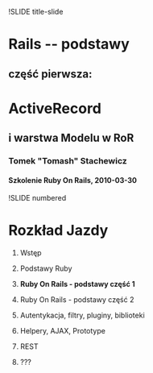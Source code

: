 !SLIDE title-slide

# Rails -- podstawy 
## część pierwsza:
# ActiveRecord 
## i warstwa Modelu w RoR
### Tomek "Tomash" Stachewicz
#### Szkolenie Ruby On Rails, 2010-03-30

!SLIDE numbered

# Rozkład Jazdy

1. Wstęp
2. Podstawy Ruby
3. **Ruby On Rails - podstawy część 1**
4. Ruby On Rails - podstawy część 2
5. Autentykacja, filtry, pluginy, biblioteki
6. Helpery, AJAX, Prototype

7. REST
8. ???
